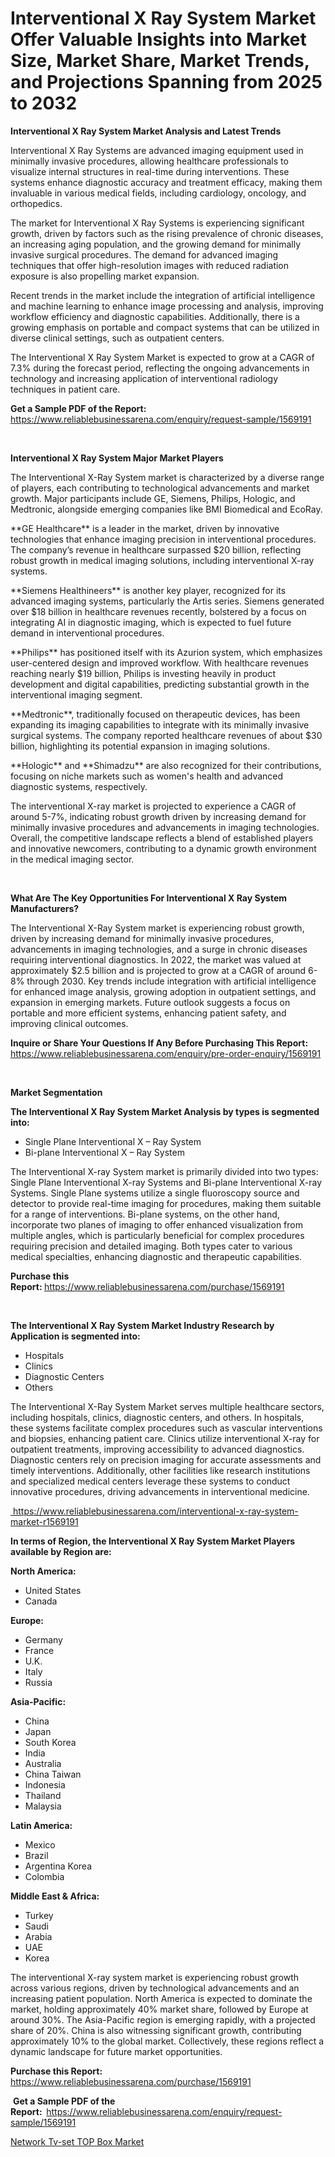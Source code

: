 <p><h1>Interventional X Ray System Market Offer Valuable Insights into Market Size, Market Share, Market Trends, and Projections Spanning from 2025 to 2032</h1></p><p><strong>Interventional X Ray System Market Analysis and Latest Trends</strong></p>
<p><p>Interventional X Ray Systems are advanced imaging equipment used in minimally invasive procedures, allowing healthcare professionals to visualize internal structures in real-time during interventions. These systems enhance diagnostic accuracy and treatment efficacy, making them invaluable in various medical fields, including cardiology, oncology, and orthopedics. </p><p>The market for Interventional X Ray Systems is experiencing significant growth, driven by factors such as the rising prevalence of chronic diseases, an increasing aging population, and the growing demand for minimally invasive surgical procedures. The demand for advanced imaging techniques that offer high-resolution images with reduced radiation exposure is also propelling market expansion. </p><p>Recent trends in the market include the integration of artificial intelligence and machine learning to enhance image processing and analysis, improving workflow efficiency and diagnostic capabilities. Additionally, there is a growing emphasis on portable and compact systems that can be utilized in diverse clinical settings, such as outpatient centers. </p><p>The Interventional X Ray System Market is expected to grow at a CAGR of 7.3% during the forecast period, reflecting the ongoing advancements in technology and increasing application of interventional radiology techniques in patient care.</p></p>
<p><strong>Get a Sample PDF of the Report:&nbsp;</strong> <a href="https://www.reliablebusinessarena.com/enquiry/request-sample/1569191?utm_campaign=3010&utm_medium=2&utm_source=Github&utm_content=ia&utm_term=25032025&utm_id=interventional-x-ray-system">https://www.reliablebusinessarena.com/enquiry/request-sample/1569191</a></p>
<p>&nbsp;</p>
<p><strong>Interventional X Ray System Major Market Players</strong></p>
<p><p>The Interventional X-Ray System market is characterized by a diverse range of players, each contributing to technological advancements and market growth. Major participants include GE, Siemens, Philips, Hologic, and Medtronic, alongside emerging companies like BMI Biomedical and EcoRay.</p><p>**GE Healthcare** is a leader in the market, driven by innovative technologies that enhance imaging precision in interventional procedures. The company’s revenue in healthcare surpassed $20 billion, reflecting robust growth in medical imaging solutions, including interventional X-ray systems.</p><p>**Siemens Healthineers** is another key player, recognized for its advanced imaging systems, particularly the Artis series. Siemens generated over $18 billion in healthcare revenues recently, bolstered by a focus on integrating AI in diagnostic imaging, which is expected to fuel future demand in interventional procedures.</p><p>**Philips** has positioned itself with its Azurion system, which emphasizes user-centered design and improved workflow. With healthcare revenues reaching nearly $19 billion, Philips is investing heavily in product development and digital capabilities, predicting substantial growth in the interventional imaging segment.</p><p>**Medtronic**, traditionally focused on therapeutic devices, has been expanding its imaging capabilities to integrate with its minimally invasive surgical systems. The company reported healthcare revenues of about $30 billion, highlighting its potential expansion in imaging solutions.</p><p>**Hologic** and **Shimadzu** are also recognized for their contributions, focusing on niche markets such as women's health and advanced diagnostic systems, respectively. </p><p>The interventional X-ray market is projected to experience a CAGR of around 5-7%, indicating robust growth driven by increasing demand for minimally invasive procedures and advancements in imaging technologies. Overall, the competitive landscape reflects a blend of established players and innovative newcomers, contributing to a dynamic growth environment in the medical imaging sector.</p></p>
<p>&nbsp;</p>
<p><strong>What Are The Key Opportunities For Interventional X Ray System Manufacturers?</strong></p>
<p><p>The Interventional X-Ray System market is experiencing robust growth, driven by increasing demand for minimally invasive procedures, advancements in imaging technologies, and a surge in chronic diseases requiring interventional diagnostics. In 2022, the market was valued at approximately $2.5 billion and is projected to grow at a CAGR of around 6-8% through 2030. Key trends include integration with artificial intelligence for enhanced image analysis, growing adoption in outpatient settings, and expansion in emerging markets. Future outlook suggests a focus on portable and more efficient systems, enhancing patient safety, and improving clinical outcomes.</p></p>
<p><strong>Inquire or Share Your Questions If Any Before Purchasing This Report:</strong> <a href="https://www.reliablebusinessarena.com/enquiry/pre-order-enquiry/1569191?utm_campaign=3010&utm_medium=2&utm_source=Github&utm_content=ia&utm_term=25032025&utm_id=interventional-x-ray-system">https://www.reliablebusinessarena.com/enquiry/pre-order-enquiry/1569191</a></p>
<p>&nbsp;</p>
<p><strong>Market Segmentation</strong></p>
<p><strong>The Interventional X Ray System Market Analysis by types is segmented into:</strong></p>
<p><ul><li>Single Plane Interventional X – Ray System</li><li>Bi-plane Interventional X – Ray System</li></ul></p>
<p><p>The Interventional X-ray System market is primarily divided into two types: Single Plane Interventional X-ray Systems and Bi-plane Interventional X-ray Systems. Single Plane systems utilize a single fluoroscopy source and detector to provide real-time imaging for procedures, making them suitable for a range of interventions. Bi-plane systems, on the other hand, incorporate two planes of imaging to offer enhanced visualization from multiple angles, which is particularly beneficial for complex procedures requiring precision and detailed imaging. Both types cater to various medical specialties, enhancing diagnostic and therapeutic capabilities.</p></p>
<p><strong>Purchase this Report:&nbsp;</strong><a href="https://www.reliablebusinessarena.com/purchase/1569191?utm_campaign=3010&utm_medium=2&utm_source=Github&utm_content=ia&utm_term=25032025&utm_id=interventional-x-ray-system">https://www.reliablebusinessarena.com/purchase/1569191</a></p>
<p>&nbsp;</p>
<p><strong>The Interventional X Ray System Market Industry Research by Application is segmented into:</strong></p>
<p><ul><li>Hospitals</li><li>Clinics</li><li>Diagnostic Centers</li><li>Others</li></ul></p>
<p><p>The Interventional X-Ray System Market serves multiple healthcare sectors, including hospitals, clinics, diagnostic centers, and others. In hospitals, these systems facilitate complex procedures such as vascular interventions and biopsies, enhancing patient care. Clinics utilize interventional X-ray for outpatient treatments, improving accessibility to advanced diagnostics. Diagnostic centers rely on precision imaging for accurate assessments and timely interventions. Additionally, other facilities like research institutions and specialized medical centers leverage these systems to conduct innovative procedures, driving advancements in interventional medicine.</p></p>
<p><a href="https://www.reliablebusinessarena.com/interventional-x-ray-system-market-r1569191?utm_campaign=3010&utm_medium=2&utm_source=Github&utm_content=ia&utm_term=25032025&utm_id=interventional-x-ray-system">&nbsp;https://www.reliablebusinessarena.com/interventional-x-ray-system-market-r1569191</a></p>
<p><strong>In terms of Region, the Interventional X Ray System Market Players available by Region are:</strong></p>
<p>
    <p> <strong> North America: </strong>
        <ul>
            <li>United States</li>
            <li>Canada</li>
        </ul>
        </p> 
    <p> <strong> Europe: </strong>
        <ul>
            <li>Germany</li>
            <li>France</li>
            <li>U.K.</li>
            <li>Italy</li>
            <li>Russia</li>
        </ul>
        </p> 
    <p> <strong> Asia-Pacific: </strong>
        <ul>
            <li>China</li>
            <li>Japan</li>
            <li>South Korea</li>
            <li>India</li>
            <li>Australia</li>
            <li>China Taiwan</li>
            <li>Indonesia</li>
            <li>Thailand</li>
            <li>Malaysia</li>
        </ul>
        </p> 
    <p> <strong> Latin America: </strong>
        <ul>
            <li>Mexico</li>
            <li>Brazil</li>
            <li>Argentina Korea</li>
            <li>Colombia</li>
        </ul>
        </p> 
    <p> <strong> Middle East & Africa: </strong>
        <ul>
            <li>Turkey</li>
            <li>Saudi</li>
            <li>Arabia</li>
            <li>UAE</li>
            <li>Korea</li>
        </ul>
    </p>
    </p>
<p><p>The interventional X-ray system market is experiencing robust growth across various regions, driven by technological advancements and an increasing patient population. North America is expected to dominate the market, holding approximately 40% market share, followed by Europe at around 30%. The Asia-Pacific region is emerging rapidly, with a projected share of 20%. China is also witnessing significant growth, contributing approximately 10% to the global market. Collectively, these regions reflect a dynamic landscape for future market opportunities.</p></p>
<p><strong>Purchase this Report: </strong><a href="https://www.reliablebusinessarena.com/purchase/1569191?utm_campaign=3010&utm_medium=2&utm_source=Github&utm_content=ia&utm_term=25032025&utm_id=interventional-x-ray-system">https://www.reliablebusinessarena.com/purchase/1569191</a></p>
<p>&nbsp;<strong>Get a Sample PDF of the Report:&nbsp;&nbsp;</strong><a href="https://www.reliablebusinessarena.com/enquiry/request-sample/1569191?utm_campaign=3010&utm_medium=2&utm_source=Github&utm_content=ia&utm_term=25032025&utm_id=interventional-x-ray-system">https://www.reliablebusinessarena.com/enquiry/request-sample/1569191</a></p>
<p><strong></strong></p>
<p><p><a href="https://github.com/ioniafidian4/Market-Research-Report-List-1/blob/main/network-tv-set-top-box-market.md?utm_campaign=3010&utm_medium=2&utm_source=Github&utm_content=ia&utm_term=25032025&utm_id=interventional-x-ray-system">Network Tv-set TOP Box Market</a></p></p>